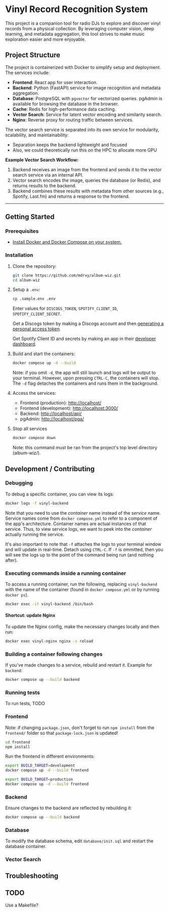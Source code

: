 # Vinyl Record Recognition System

This project is a companion tool for radio DJs to explore and discover vinyl records from a physical collection. By leveraging computer vision, deep learning, and metadata aggregation, this tool strives to make music exploration easier and more enjoyable.

## Project Structure

The project is containerized with Docker to simplify setup and deployment. The services include:

- **Frontend**: React app for user interaction.
- **Backend**: Python (FastAPI) service for image recognition and metadata aggregation.
- **Database**: PostgreSQL with `pgvector` for vectorized queries. pgAdmin is available for browsing the database in the browser.
- **Cache**: Redis for high-performance data caching.
- **Vector Search**: Service for latent vector encoding and similarity search.
- **Nginx**: Reverse proxy for routing traffic between services.

The vector search service is separated into its own service for modularity, scalability, and maintainability:

- Separation keeps the backend lightweight and focused
- Also, we could theoretically run this on the HPC to allocate more GPU

**Example Vector Search Workflow:**

1. Backend receives an image from the frontend and sends it to the vector search service via an internal API.
2. Vector search encodes the image, queries the database (or Redis), and returns results to the backend.
3. Backend combines these results with metadata from other sources (e.g., Spotify, Last.fm) and returns a response to the frontend.

---

## Getting Started

### Prerequisites

- [Install Docker and Docker Compose on your system.](https://docs.docker.com/compose/install/)

### Installation

1. Clone the repository:

   ```bash
   git clone https://github.com/mdrxy/album-wiz.git
   cd album-wiz
   ```

2. Setup a `.env`:

    ```bash
    cp .sample.env .env
    ```

    Enter values for `DISCOGS_TOKEN`, `SPOTIFY_CLIENT_ID`, `SPOTIFY_CLIENT_SECRET`.

    Get a Discogs token by making a Discogs account and then [generating a personal access token](discogs.com/settings/developers).

    Get Spotify Client ID and secrets by making an app in their [developer dashboard](https://developer.spotify.com/).

3. Build and start the containers:

    ```bash
    docker compose up -d --build
    ```

    Note: if you omit `-d`, the app will still launch and logs will be output to your terminal. However, upon pressing `CTRL-C`, the containers will stop. The `-d` flag detaches the containers and runs them in the background.

4. Access the services:
   - Frontend (production): <http://localhost/>
   - Frontend (development): <http://localhost:3000/>
   - Backend: <http://localhost/api/>
   - pgAdmin: <http://localhost/pga/>

5. Stop all services

    ```bash
    docker compose down
    ```

    Note: this command must be ran from the project's top level directory (album-wiz/).

## Development / Contributing

### Debugging

To debug a specific container, you can view its logs:

```bash
docker logs -f vinyl-backend
```

Note that you need to use the *container* name instead of the *service* name. Service names come from `docker compose.yml` to refer to a component of the app's architecture. Container names are actual instances of that service. Thus, to view service logs, we want to peek into the *container* actually running the service.

It's also important to note that `-f` attaches the logs to your terminal window and will update in real-time. Detach using `CTRL-C`. If `-f` is ommitted, then you will see the logs up to the point of the command being run (and nothing after).

### Executing commands inside a running container

To access a running container, run the following, replacing `vinyl-backend` with the name of the container (found in `docker compose.yml` or by running `docker ps`).

```bash
docker exec -it vinyl-backend /bin/bash
```

#### Shortcut: update Nginx

To update the Nginx config, make the necessary changes locally and then run:

```bash
docker exec vinyl-nginx nginx -s reload
```

### Building a container following changes

If you've made changes to a service, rebuild and restart it. Example for `backend`:

```bash
docker compose up --build backend
```

### Running tests

To run tests,
TODO

### Frontend

Note: if changing `package.json`, don't forget to run `npm install` from the `frontend/` folder so that `package-lock.json` is updated!

```sh
cd frontend
npm install
```

Run the frontend in different environments:

```sh
export BUILD_TARGET=development
docker compose up -d --build frontend
```

```sh
export BUILD_TARGET=production
docker compose up -d --build frontend
```

### Backend

Ensure changes to the backend are reflected by rebuilding it:

```sh
docker compose up --build backend
```

### Database

To modify the database schema, edit `database/init.sql` and restart the database container.

### Vector Search

## Troubleshooting

## TODO

Use a Makefile?
